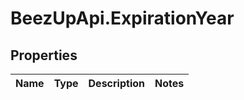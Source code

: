 # BeezUpApi.ExpirationYear

## Properties
Name | Type | Description | Notes
------------ | ------------- | ------------- | -------------


